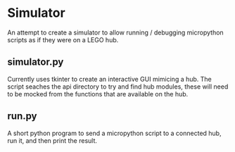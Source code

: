# Simulator #

An attempt to create a simulator to allow running / debugging micropython scripts as if they were on a LEGO hub.

## simulator.py ##

Currently uses tkinter to create an interactive GUI mimicing a hub. The script seaches the api directory to try and find hub modules, these will need to be mocked from the functions that are available on the hub.

## run.py ##

A short python program to send a micropython script to a connected hub, run it, and then print the result.
